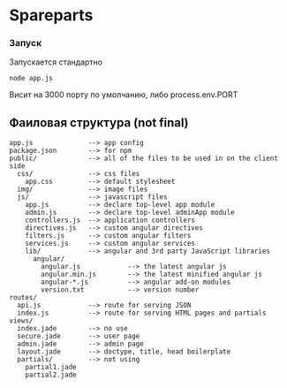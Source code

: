 # Spareparts

### Запуск

Запускается стандартно

    node app.js

Висит на 3000 порту по умолчанию, либо process.env.PORT

## Фаиловая структура (not final)
    
    app.js              --> app config
    package.json        --> for npm
    public/             --> all of the files to be used in on the client side
      css/              --> css files
        app.css         --> default stylesheet
      img/              --> image files
      js/               --> javascript files
        app.js          --> declare top-level app module
        admin.js        --> declare top-level adminApp module
        controllers.js  --> application controllers
        directives.js   --> custom angular directives
        filters.js      --> custom angular filters
        services.js     --> custom angular services
        lib/            --> angular and 3rd party JavaScript libraries
          angular/
            angular.js            --> the latest angular js
            angular.min.js        --> the latest minified angular js
            angular-*.js          --> angular add-on modules
            version.txt           --> version number
    routes/
      api.js            --> route for serving JSON
      index.js          --> route for serving HTML pages and partials
    views/
      index.jade        --> no use
      secure.jade       --> user page
      admin.jade        --> admin page
      layout.jade       --> doctype, title, head boilerplate
      partials/         --> not using
        partial1.jade
        partial2.jade


